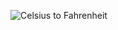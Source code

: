 ![Celsius to Fahrenheit](https://github.com/user-attachments/assets/cf2c5601-f5ea-4832-949c-c7b4c5bd697d)

